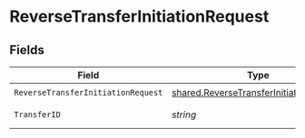 # ReverseTransferInitiationRequest


## Fields

| Field                                                                                                     | Type                                                                                                      | Required                                                                                                  | Description                                                                                               | Example                                                                                                   |
| --------------------------------------------------------------------------------------------------------- | --------------------------------------------------------------------------------------------------------- | --------------------------------------------------------------------------------------------------------- | --------------------------------------------------------------------------------------------------------- | --------------------------------------------------------------------------------------------------------- |
| `ReverseTransferInitiationRequest`                                                                        | [shared.ReverseTransferInitiationRequest](../../../pkg/models/shared/reversetransferinitiationrequest.md) | :heavy_check_mark:                                                                                        | N/A                                                                                                       |                                                                                                           |
| `TransferID`                                                                                              | *string*                                                                                                  | :heavy_check_mark:                                                                                        | The transfer ID.                                                                                          | XXX                                                                                                       |